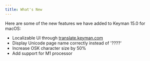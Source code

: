 ```yaml
---
title: What's New
---
```


Here are some of the new features we have added to Keyman 15.0 for macOS:

* Localizable UI through [translate.keyman.com](https://translate.keyman.com)
* Display Unicode page name correctly instead of '????'
* Increase OSK character size by 50%
* Add support for M1 processor
